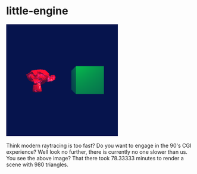 # little-engine
<img src='https://github.com/grantcary/little-engine/blob/main/rendered_images/monkey_and_cube.PNG' alt='monkey+cube' width='300'>

Think modern raytracing is too fast? Do you want to engage in the 90's CGI experience? Well look no further, there is currently no one slower than us. You see the above image? That there took 78.33333 minutes to render a scene with 980 triangles.